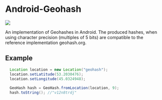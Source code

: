 # Android-Geohash

[![](https://jitpack.io/v/drfonfon/android-geohash.svg)](https://jitpack.io/#drfonfon/android-geohash)

An implementation of Geohashes in Android. The produced hashes, when using character precision (multiples of 5 bits) are compatible to the reference implementation geohash.org.

## Example
```java
  Location location = new Location("geohash");
  location.setLatitude(53.2030476);
  location.setLongitude(45.0324948);
  
  GeoHash hash = GeoHash.fromLocation(location, 9);
  hash.toString(); //"v12n8trdj"
```


